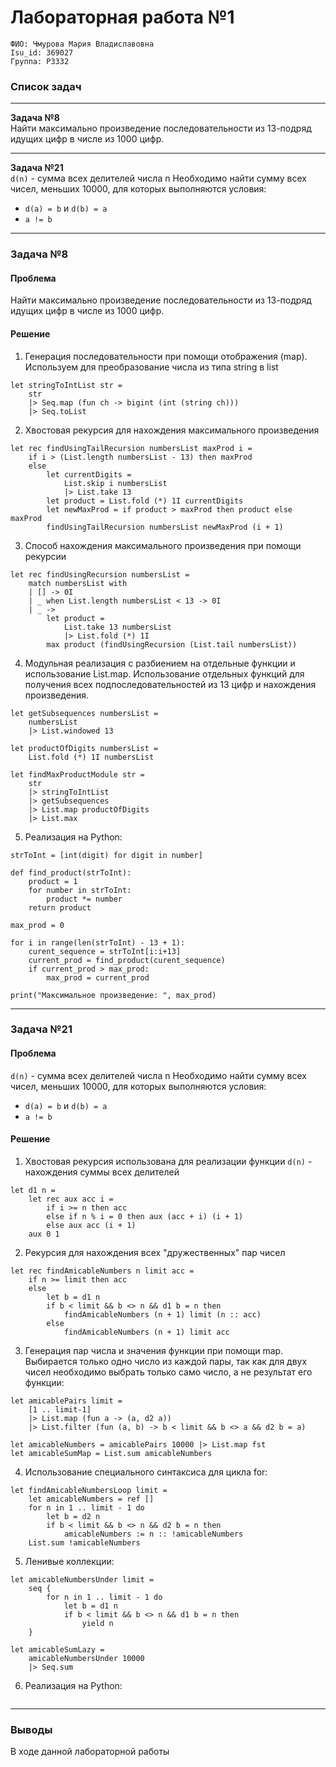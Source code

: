 # Лабораторная работа №1

`ФИО: Чмурова Мария Владиславовна` <br />
`Isu_id: 369027` <br />
`Группа: P3332` <br />

### Список задач 
---
**Задача №8** <br />
Найти максимально произведение последовательности из 13-подряд идущих цифр в числе из 1000 цифр. 

---
**Задача №21** <br />
`d(n)` - сумма всех делителей числа n 
Необходимо найти сумму всех чисел, меньших 10000, для которых выполняются условия: 
- `d(a) = b` и `d(b) = a`
- `a != b`
 
---
### Задача №8

#### Проблема 

Найти максимально произведение последовательности из 13-подряд идущих цифр в числе из 1000 цифр. 

#### Решение 

1. Генерация последовательности при помощи отображения (map). Используем для преобразование числа из типа string в list

```
let stringToIntList str =
    str 
    |> Seq.map (fun ch -> bigint (int (string ch)))
    |> Seq.toList
```

2. Хвостовая рекурсия для нахождения максимального произведения

```
let rec findUsingTailRecursion numbersList maxProd i =
    if i > (List.length numbersList - 13) then maxProd
    else 
        let currentDigits = 
            List.skip i numbersList 
            |> List.take 13
        let product = List.fold (*) 1I currentDigits
        let newMaxProd = if product > maxProd then product else maxProd
        findUsingTailRecursion numbersList newMaxProd (i + 1)
```

3. Способ нахождения максимального произведения при помощи рекурсии 

```
let rec findUsingRecursion numbersList =
    match numbersList with
    | [] -> 0I
    | _ when List.length numbersList < 13 -> 0I
    | _ ->
        let product = 
            List.take 13 numbersList 
            |> List.fold (*) 1I
        max product (findUsingRecursion (List.tail numbersList))
```

4. Модульная реализация с разбиением на отдельные функции и использование List.map. Использование отдельных функций для получения всех подпоследовательностей из 13 цифр и нахождения произведения. 

```
let getSubsequences numbersList = 
    numbersList 
    |> List.windowed 13 

let productOfDigits numbersList =
    List.fold (*) 1I numbersList

let findMaxProductModule str =
    str
    |> stringToIntList
    |> getSubsequences
    |> List.map productOfDigits
    |> List.max
```

5. Реализация на Python:

```
strToInt = [int(digit) for digit in number]

def find_product(strToInt):
    product = 1
    for number in strToInt:
        product *= number
    return product

max_prod = 0

for i in range(len(strToInt) - 13 + 1):
    curent_sequence = strToInt[i:i+13]
    current_prod = find_product(curent_sequence)
    if current_prod > max_prod:
        max_prod = current_prod

print("Максимальное произведение: ", max_prod)
```

--- 
### Задача №21

#### Проблема 

`d(n)` - сумма всех делителей числа n 
Необходимо найти сумму всех чисел, меньших 10000, для которых выполняются условия: 
- `d(a) = b` и `d(b) = a`
- `a != b`

#### Решение

1. Хвостовая рекурсия использована для реализации функции `d(n)` - нахождения суммы всех делителей

```
let d1 n =
    let rec aux acc i =
        if i >= n then acc
        else if n % i = 0 then aux (acc + i) (i + 1)
        else aux acc (i + 1)
    aux 0 1
```

2. Рекурсия для нахождения всех "дружественных" пар чисел 

```
let rec findAmicableNumbers n limit acc =
    if n >= limit then acc
    else
        let b = d1 n
        if b < limit && b <> n && d1 b = n then
            findAmicableNumbers (n + 1) limit (n :: acc)
        else
            findAmicableNumbers (n + 1) limit acc
```

3. Генерация пар числа и значения функции при помощи map. Выбирается только одно число из каждой пары, так как для двух чисел необходимо выбрать только само число, а не результат его функции:  

```
let amicablePairs limit =
    [1 .. limit-1]
    |> List.map (fun a -> (a, d2 a))
    |> List.filter (fun (a, b) -> b < limit && b <> a && d2 b = a)

let amicableNumbers = amicablePairs 10000 |> List.map fst
let amicableSumMap = List.sum amicableNumbers
```

4. Использование специального синтаксиса для цикла for: 

```
let findAmicableNumbersLoop limit =
    let amicableNumbers = ref []
    for n in 1 .. limit - 1 do
        let b = d2 n
        if b < limit && b <> n && d2 b = n then
            amicableNumbers := n :: !amicableNumbers
    List.sum !amicableNumbers
```

5. Ленивые коллекции: 

```
let amicableNumbersUnder limit =
    seq {
        for n in 1 .. limit - 1 do
            let b = d1 n
            if b < limit && b <> n && d1 b = n then
                yield n
    }

let amicableSumLazy = 
    amicableNumbersUnder 10000 
    |> Seq.sum
```

6. Реализация на Python:

```

```

---
### Выводы

В ходе данной лабораторной работы 
